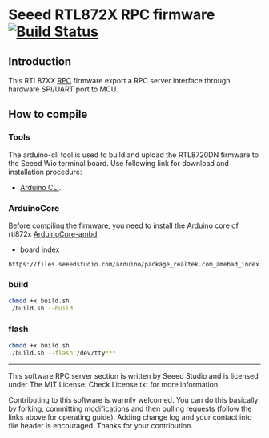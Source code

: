 # Seeed RTL872X RPC firmware  [![Build Status](https://travis-ci.com/Seeed-Studio/seeed-ambd-firmware.svg?branch=master)](https://travis-ci.com/Seeed-Studio/seeed-ambd-firmware)

## Introduction

This RTL87XX [RPC](https://github.com/EmbeddedRPC/eRPC) firmware export a RPC server interface through hardware SPI/UART port to MCU.  

## How to compile 
### Tools 
The arduino-cli tool is used to build and upload the RTL8720DN firmware to the Seeed Wio terminal board. Use following link for download and installation procedure:
* [Arduino CLI](https://arduino.github.io/arduino-cli/installation/).
### ArduinoCore
Before compiling the firmware, you need to install the Arduino core of rtl872x [ArduinoCore-ambd](https://github.com/Seeed-Studio/ArduinoCore-ambd/)
- board index
```
https://files.seeedstudio.com/arduino/package_realtek.com_amebad_index.json
```

### build
```sh
chmod +x build.sh
./build.sh --build
```

### flash

```sh
chmod +x build.sh
./build.sh --flash /dev/tty***
````

-----
This software RPC server section is written by Seeed Studio
and is licensed under The MIT License. Check License.txt for more information.

Contributing to this software is warmly welcomed. You can do this basically by
forking, committing modifications and then pulling requests (follow the links above
for operating guide). Adding change log and your contact into file header is encouraged.
Thanks for your contribution.

